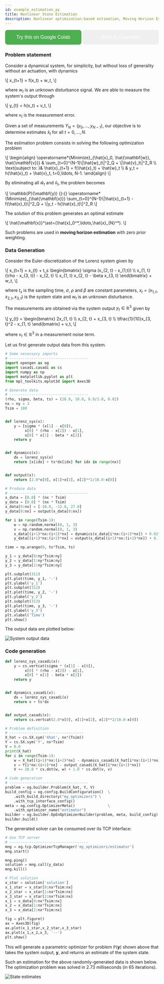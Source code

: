 ```yaml
---
id: example_estimation_py
title: Nonlinear State Estimation
description: Nonlinear optimization-based estimation, Moving Horizon Estimation with OpEn
---
```



<script type="text/x-mathjax-config">MathJax.Hub.Config({tex2jax: {inlineMath: [['$','$'], ['\\(','\\)']]}});</script>
<script type="text/javascript" async src="https://cdnjs.cloudflare.com/ajax/libs/mathjax/2.7.1/MathJax.js?config=TeX-AMS-MML_HTMLorMML"></script>
<style>
.but{
  border: none;
  color: white;
  padding: 15px 20px;
  text-align: center;
  text-decoration: none;
  display: inline-block;
  font-size: 16px;
  margin: 0px 0px;
  cursor: pointer;
  width: 250px;
  border-radius: 8px;
}
</style>
<style>
.but1 {
    background-color: #4CAF50;
}
</style><style>
.but2 {
    background-color: #008CBA;
}
</style>

<a href="https://colab.research.google.com/drive/10iXHByBG9LrSRvA_6db7FbRzDFo5vFpy?usp=sharing" target="_blank"><button class="but but1" >Try this on Google Colab</button></a> <a href="python-examples"><button class="but but2" >Back to Examples</button></a>

### Problem statement
Consider a dynamical system, for simplicity, but without loss of generality
without an actuation, with dynamics

<div class="math">
\[
x_{t+1} = f(x_t) + w_t,
\]
</div>

where $w_t$ is an unknown disturbance signal. We are able to measure the system's
output through 

<div class="math">
\[
y_{t} = h(x_t) + v_t,
\]
</div>

where $v_t$ is the measurement error.

Given a set of measurements $Y_N=(y_{0},\ldots,y_{N-1})$, our objective is to 
determine estimates $\hat{x}_t$ for all $t=0,\ldots,N$.

The estimation problem consists in solving the following optimization 
problem

<div class="math">
\[
    \begin{align}
\operatorname*{Minimize}_{\hat{x}_0, \hat{\mathbf{w}}, \hat{\mathbf{v}}} &
    \sum_{t=0}^{N-1}\|\hat{w}_t\|^2_Q + \|\hat{v}_t\|^2_R
    \\
    \text{subject to: }& \hat{x}_{t+1} = f(\hat{x}_t) + \hat{w}_t
    \\
    & y_t = h(\hat{x}_t) + \hat{v}_t, t=0,\ldots, N-1.
    \end{align}
\]
</div>

By eliminating all $\hat{w}_t$ and $\hat{v}_t$, the problem becomes

<div class="math">
\[
    \mathbb{P}(\mathbf{y}) {}:{}
    \operatorname*{Minimize}_{\hat{\mathbf{x}}}
    \sum_{t=0}^{N-1}\|\hat{x}_{t+1} - f(\hat{x}_t)\|^2_Q + \|y_t - h(\hat{x}_t)\|^2_R
\]
</div>

The solution of this problem generates an optimal estimate 

<div class="math">
\[
    \hat{\mathbf{x}}^\ast=(\hat{x}_0^*,\ldots,\hat{x}_{N}^*).
\]
</div>

Such problems are used in **moving horizon estimation** with zero prior
weighting.


### Data Generation

Consider the Euler-discretization of the Lorenz system given by 

<div class="math">
\[
x_{t+1} = x_{t} + t_s 
\begin{bmatrix}
\sigma (x_{2, t} - x_{1,t})
\\
x_{1, t} (\rho - x_{3, t}) - x_{2, t}
\\
x_{1, t} x_{2, t} - \beta x_{3, t}
\end{bmatrix} + w_t,
\]
</div>

where $t_s$ is the sampling time, $\sigma$, $\rho$ and $\beta$ are constant
parameters, $x_t = (x_{1, t}, x_{2, t}, x_{3, t})$ is the system state and $w_t$
is an unknown disturbance.

The measurements are obtained via the system output $y_t \in \mathbb{R}^3$ 
given by

<div class="math">
\[
y_{t} = 
\begin{bmatrix}
2x_{1, t}
\\
x_{2, t} + x_{3, t}
\\
\tfrac{1}{10}x_{3, t}^2 - x_{1, t}
\end{bmatrix} + v_t,
\]
</div>

where $v_t\in\mathbb{R}^3$ in a measurement noise term.

Let us first generate output data from this system.

```python
# Some necessary imports
# ------------------------------------
import opengen as og
import casadi.casadi as cs
import numpy as np
import matplotlib.pyplot as plt
from mpl_toolkits.mplot3d import Axes3D
```

```python
# Generate data
# ------------------------------------
(rho, sigma, beta, ts) = (28.0, 10.0, 8.0/3.0, 0.02)
nx = ny = 3
Tsim = 100


def lorenz_sys(x):
    y = [sigma * (x[1] - x[0]),
         x[0] * (rho - x[2]) - x[1],
         x[0] * x[1] - beta * x[2]]
    return y


def dynamics(x):
    dx = lorenz_sys(x)
    return [x[idx] + ts*dx[idx] for idx in range(nx)]


def output(x):
    return [2.0*x[0], x[1]+x[2], x[2]**2/10.0-x[0]]

# Produce data
# ------------------------------------
x_data = [0.0] * (nx * Tsim)
y_data = [0.0] * (nx * Tsim)
x_data[0:nx] = [-10.0, -12.0, 27.0]
y_data[0:nx] = output(x_data[0:nx])

for i in range(Tsim-1):
    w = np.random.normal(0, 1, 3)
    v = np.random.normal(0, 1, 3)
    x_data[(i+1)*nx:(i+2)*nx] = dynamics(x_data[i*nx:(i+1)*nx]) + 0.02*w
    y_data[(i+1)*nx:(i+2)*nx] = output(x_data[(i+1)*nx:(i+2)*nx]) + 0.1*v

time = np.arange(0, ts*Tsim, ts)

y_1 = y_data[0:ny*Tsim:ny]
y_2 = y_data[1:ny*Tsim:ny]
y_3 = y_data[2:ny*Tsim:ny]

plt.subplot(311)
plt.plot(time, y_1, '-')
plt.ylabel('y_1')
plt.subplot(312)
plt.plot(time, y_2, '-')
plt.ylabel('y_2')
plt.subplot(313)
plt.plot(time, y_3, '-')
plt.ylabel('y_3')
plt.xlabel('Time')
plt.show()
```    
The output data are plotted below:

<img src="/optimization-engine/img/python_estimation_data.png" alt="System output data">


### Code generation

```python
def lorenz_sys_casadi(x):
    y = cs.vertcat(sigma * (x[1] - x[0]),
         x[0] * (rho - x[2]) - x[1],
         x[0] * x[1] - beta * x[2])
    return y


def dynamics_casadi(x):
    dx = lorenz_sys_casadi(x)
    return x + ts*dx


def output_casadi(x):
    return cs.vertcat(2.0*x[0], x[1]+x[2], x[2]**2/10.0-x[0])

# Problem definition
# ----------------------------------
X_hat = cs.SX.sym('Xhat', nx*(Tsim))
Y = cs.SX.sym('Y', nx*Tsim)
V = 0.0
print(X_hat)
for i in range(Tsim-1):
    w = X_hat[(i+1)*nx:(i+2)*nx] - dynamics_casadi(X_hat[i*nx:(i+1)*nx])
    v = Y[i*nx:(i+1)*nx] - output_casadi(X_hat[i*nx:(i+1)*nx])
    V += 20.0 * cs.dot(w, w) + 1.0 * cs.dot(v, v)

# Code generation
# ------------------------------------
problem = og.builder.Problem(X_hat, Y, V)
build_config = og.config.BuildConfiguration()  \
    .with_build_directory("my_optimizers") \
    .with_tcp_interface_config()
meta = og.config.OptimizerMeta()               \
    .with_optimizer_name("estimator")
builder = og.builder.OpEnOptimizerBuilder(problem, meta, build_config)
builder.build()
```

The generated solver can be consumed over its TCP interface:

```python
# Use TCP server
# ------------------------------------
mng = og.tcp.OptimizerTcpManager('my_optimizers/estimator')
mng.start()

mng.ping()
solution = mng.call(y_data)
mng.kill()

# Plot solution
x_star = solution['solution']
x_1_star = x_star[0:nx*Tsim:nx]
x_2_star = x_star[1:nx*Tsim:nx]
x_3_star = x_star[2:nx*Tsim:nx]
x_1 = x_data[0:nx*Tsim:nx]
x_2 = x_data[1:nx*Tsim:nx]
x_3 = x_data[2:nx*Tsim:nx]

fig = plt.figure()
ax = Axes3D(fig)
ax.plot(x_1_star,x_2_star,x_3_star)
ax.plot(x_1,x_2,x_3, '--')
plt.show()
```

This will generate a parametric optimizer for problem $\mathbb{P}(\mathbf{y})$
shown above that takes the system output, $\mathbf{y}$, and returns an estimate
of the system state.

Such an estimation for the above randomly-generated data is shown below. The 
optimization problem was solved in 2.73 milliseconds (in 65 iterations).

<img src="/optimization-engine/img/python_estimation.png" alt="State estimates">
